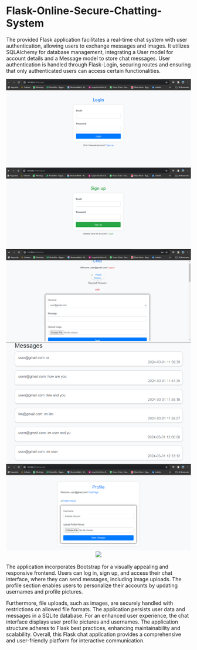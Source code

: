 # Flask-Online-Secure-Chatting-System

The provided Flask application facilitates a real-time chat system with user authentication, allowing users to exchange messages and images. It utilizes SQLAlchemy for database management, integrating a User model for account details and a Message model to store chat messages. User authentication is handled through Flask-Login, securing routes and ensuring that only authenticated users can access certain functionalities.

<div align="center">
  <img src="img/1.png" >
  <img src="img/2.png" >
  <img src="img/3.png" >
  <img src="img/4.png" >
  <img src="img/5.png" >
  <img src="img/6.png" >
</div>

The application incorporates Bootstrap for a visually appealing and responsive frontend. Users can log in, sign up, and access their chat interface, where they can send messages, including image uploads. The profile section enables users to personalize their accounts by updating usernames and profile pictures.

Furthermore, file uploads, such as images, are securely handled with restrictions on allowed file formats. The application persists user data and messages in a SQLite database. For an enhanced user experience, the chat interface displays user profile pictures and usernames. The application structure adheres to Flask best practices, enhancing maintainability and scalability. Overall, this Flask chat application provides a comprehensive and user-friendly platform for interactive communication.
